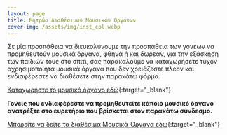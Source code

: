 ```yaml
---
layout: page
title: Μητρώο Διαθέσιμων Μουσικών Οργάνων
cover-img: /assets/img/inst_col.webp
---
```

Σε μία προσπάθεια να διευκολύνουμε την προσπάθεια των γονέων να προμηθευτούν μουσικά όργανα, φθηνά ή και δωρεάν, για την εξάσκηση των παιδιών τους στο σπίτι, σας παρακαλούμε να καταχωρήσετε τυχόν αχρησιμοποίητα μουσικά όργανα που δεν χρειάζεστε πλεον και ενδιαφέρεστε να διαθέσετε στην παρακάτω φόρμα.

[Καταχωρήστε το μουσικό όργανο εδώ](https://docs.google.com/forms/d/e/1FAIpQLSdU3FSFWaFqpxdfmAEHVy88G44oa1w-VaDVM13UXZxVDTqiJg/viewform "Φόρμα καταχώρησης"){:target="_blank"}


**Γονείς που ενδιαφέρεστε να προμηθευτείτε κάποιο μουσικό όργανο ανατρέξτε στο ευρετήριο που βρίσκεται στον παρακάτω σύνδεσμο.**

[Μπορείτε να δείτε τα διαθέσιμα Μουσικά Όργανα εδώ](/_data/inv "Πίνακας διαθέσιμων μουσικών οργάνων"){:target="_blank"}